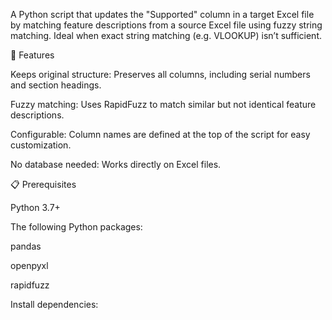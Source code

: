 A Python script that updates the "Supported" column in a target Excel file by matching feature descriptions from a source Excel file using fuzzy string matching. Ideal when exact string matching (e.g. VLOOKUP) isn’t sufficient.

🚀 Features

Keeps original structure: Preserves all columns, including serial numbers and section headings.

Fuzzy matching: Uses RapidFuzz to match similar but not identical feature descriptions.

Configurable: Column names are defined at the top of the script for easy customization.

No database needed: Works directly on Excel files.

📋 Prerequisites

Python 3.7+

The following Python packages:

pandas

openpyxl

rapidfuzz

Install dependencies:
